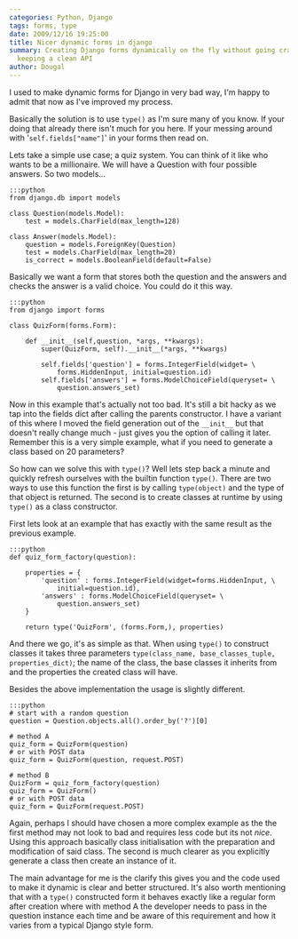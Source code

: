 ```yaml
---
categories: Python, Django
tags: forms, type
date: 2009/12/16 19:25:00
title: Nicer dynamic forms in django
summary: Creating Django forms dynamically on the fly without going crazy and 
  keeping a clean API
author: Dougal
---
```


I used to make dynamic forms for Django in very bad way, I'm happy to admit 
that now as I've improved my process.
 
Basically the solution is to use `type()` as I'm sure many of you know. If your 
doing that already there isn't much for you here. If your messing around with
'`self.fields["name"]`' in your forms then read on.
 
Lets take a simple use case; a quiz system. You can think of it like who
wants to be a millionaire. We will have a Question with four possible 
answers. So two models...
 
    :::python
    from django.db import models
    
    class Question(models.Model):
        test = models.CharField(max_length=128)
    
    class Answer(models.Model):
        question = models.ForeignKey(Question)
        test = models.CharField(max_length=20)
        is_correct = models.BooleanField(default=False)
 
Basically we want a form that stores both the question and the 
answers and checks the answer is a valid choice. You could do it this way.
 
    :::python
    from django import forms
    
    class QuizForm(forms.Form):
        
        def __init__(self,question, *args, **kwargs):
            super(QuizForm, self).__init__(*args, **kwargs)
            
            self.fields['question'] = forms.IntegerField(widget= \
                forms.HiddenInput, initial=question.id)
            self.fields['answers'] = forms.ModelChoiceField(queryset= \
                question.answers_set)
 
Now in this example that's actually not too bad. It's still a bit hacky 
as we tap into the fields dict after calling the parents constructor. I
have a variant of this where I moved the field generation out of the 
`__init__` but that doesn't really change much - just gives you the 
option of calling it later. Remember this is a very simple example, 
what if you need to generate a class based on 20 parameters?
 
So how can we solve this with `type()`? Well lets step back a minute and 
quickly refresh ourselves with the builtin function `type()`. There are 
two ways to use this function the first is by calling `type(object)`
and the type of that object is returned. The second is to create
classes at runtime by using `type()` as a class constructor.

First lets look at an example that has exactly with the same result
as the previous example.
 
    :::python
    def quiz_form_factory(question):
        
        properties = {
            'question' : forms.IntegerField(widget=forms.HiddenInput, \
                initial=question.id),
            'answers' : forms.ModelChoiceField(queryset= \
                question.answers_set)
        }
        
        return type('QuizForm', (forms.Form,), properties)
 
And there we go, it's as simple as that. When using `type()` to 
construct classes it takes three parameters 
`type(class_name, base_classes_tuple, properties_dict)`; the name 
of the class, the base classes it inherits from and the properties the 
created class will have.
 
Besides the above implementation the usage is slightly different.
 
    :::python
    # start with a random question
    question = Question.objects.all().order_by('?')[0]
    
    # method A
    quiz_form = QuizForm(question)
    # or with POST data
    quiz_form = QuizForm(question, request.POST)
    
    # method B
    QuizForm = quiz_form_factory(question)
    quiz_form = QuizForm()
    # or with POST data
    quiz_form = QuizForm(request.POST)
 
Again, perhaps I should have chosen a more complex example as the
the first method may not look to bad and  requires less code but its 
not *nice*. Using this approach basically class initialisation with the 
preparation and modification of said class. The second is  much 
clearer as you explicitly generate a class then create an instance of it.
 
The main advantage for me is the clarify this gives you and the code 
used to make it dynamic is clear and better structured. It's also 
worth mentioning that with a `type()` constructed form it behaves 
exactly like a regular form after creation where with method A the 
developer needs to pass in the question instance each time and be aware
of this requirement and how it varies from a typical Django style form.

